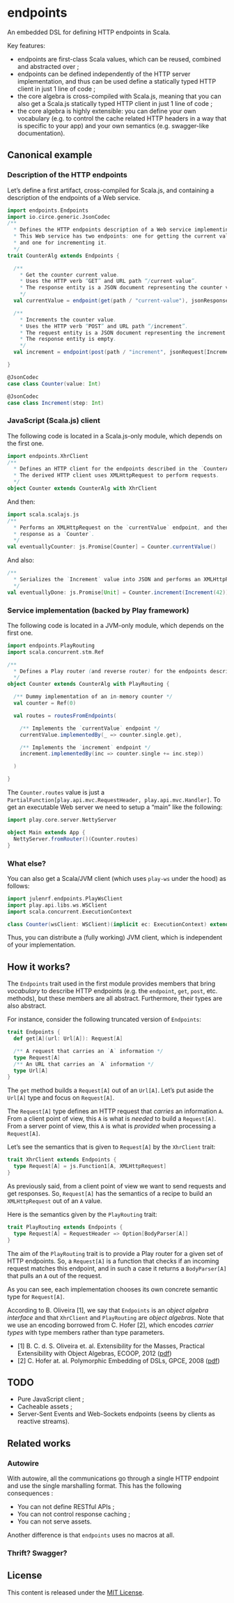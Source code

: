 # endpoints

An embedded DSL for defining HTTP endpoints in Scala.

Key features:

- endpoints are first-class Scala values, which can be reused, combined and abstracted over ;
- endpoints can be defined independently of the HTTP server implementation, and thus can be used define a statically typed HTTP client in just 1 line of code ;
- the core algebra is cross-compiled with Scala.js, meaning that you can also get a Scala.js statically typed HTTP client in just 1 line of code ;
- the core algebra is highly extensible: you can define your own vocabulary (e.g. to control the cache related HTTP headers in a way that is specific to your app) and your own semantics (e.g. swagger-like documentation).

## Canonical example

### Description of the HTTP endpoints

Let’s define a first artifact, cross-compiled for Scala.js, and containing a description of the
endpoints of a Web service.

~~~ scala
import endpoints.Endpoints
import io.circe.generic.JsonCodec
/**
  * Defines the HTTP endpoints description of a Web service implementing a counter.
  * This Web service has two endpoints: one for getting the current value of the counter,
  * and one for incrementing it.
  */
trait CounterAlg extends Endpoints {

  /**
    * Get the counter current value.
    * Uses the HTTP verb “GET” and URL path “/current-value”.
    * The response entity is a JSON document representing the counter value.
    */
  val currentValue = endpoint(get(path / "current-value"), jsonResponse[Counter])

  /**
    * Increments the counter value.
    * Uses the HTTP verb “POST” and URL path “/increment”.
    * The request entity is a JSON document representing the increment to apply to the counter.
    * The response entity is empty.
    */
  val increment = endpoint(post(path / "increment", jsonRequest[Increment]), emptyResponse)

}

@JsonCodec
case class Counter(value: Int)

@JsonCodec
case class Increment(step: Int)
~~~

### JavaScript (Scala.js) client

The following code is located in a Scala.js-only module, which depends on the first one.

~~~ scala
import endpoints.XhrClient
/**
  * Defines an HTTP client for the endpoints described in the `CounterAlg` trait.
  * The derived HTTP client uses XMLHttpRequest to perform requests.
  */
object Counter extends CounterAlg with XhrClient
~~~

And then:

~~~ scala
import scala.scalajs.js
/**
  * Performs an XMLHttpRequest on the `currentValue` endpoint, and then deserializes the JSON
  * response as a `Counter`.
  */
val eventuallyCounter: js.Promise[Counter] = Counter.currentValue()
~~~

And also:

~~~ scala
/**
  * Serializes the `Increment` value into JSON and performs an XMLHttpRequest on the `increment` endpoint.
  */
val eventuallyDone: js.Promise[Unit] = Counter.increment(Increment(42))
~~~

### Service implementation (backed by Play framework)

The following code is located in a JVM-only module, which depends on the first one.

~~~ scala
import endpoints.PlayRouting
import scala.concurrent.stm.Ref

/**
  * Defines a Play router (and reverse router) for the endpoints described in the `CounterAlg` trait.
  */
object Counter extends CounterAlg with PlayRouting {

  /** Dummy implementation of an in-memory counter */
  val counter = Ref(0)

  val routes = routesFromEndpoints(

    /** Implements the `currentValue` endpoint */
    currentValue.implementedBy(_ => counter.single.get),

    /** Implements the `increment` endpoint */
    increment.implementedBy(inc => counter.single += inc.step))

  )

}
~~~

The `Counter.routes` value is just a `PartialFunction[play.api.mvc.RequestHeader, play.api.mvc.Handler]`.
To get an executable Web server we need to setup a “main” like the following:

~~~ scala
import play.core.server.NettyServer

object Main extends App {
  NettyServer.fromRouter()(Counter.routes)
}
~~~

### What else?

You can also get a Scala/JVM client (which uses `play-ws` under the hood) as follows:

~~~ scala
import julenrf.endpoints.PlayWsClient
import play.api.libs.ws.WSClient
import scala.concurrent.ExecutionContext

class Counter(wsClient: WSClient)(implicit ec: ExecutionContext) extends PlayWsClient(wsClient) with CounterAlg
~~~

Thus, you can distribute a (fully working) JVM client, which is independent of your implementation.

## How it works?

The `Endpoints` trait used in the first module provides members that bring *vocabulary* to describe HTTP
endpoints (e.g. the `endpoint`, `get`, `post`, etc. methods), but these members are all abstract. Furthermore,
their types are also abstract.

For instance, consider the following truncated version of `Endpoints`:

~~~ scala
trait Endpoints {
  def get[A](url: Url[A]): Request[A]

  /** A request that carries an `A` information */
  type Request[A]
  /** An URL that carries an `A` information */
  type Url[A]
}
~~~

The `get` method builds a `Request[A]` out of an `Url[A]`. Let’s put aside the `Url[A]` type and focus on
`Request[A]`.

The `Request[A]` type defines an HTTP request that *carries* an information `A`. From a client point
of view, this `A` is what is *needed* to build a `Request[A]`. From a server point of view, this `A`
is what is *provided* when processing a `Request[A]`.

Let’s see the semantics that is given to `Request[A]` by the `XhrClient` trait:

~~~ scala
trait XhrClient extends Endpoints {
  type Request[A] = js.Function1[A, XMLHttpRequest]
}
~~~

As previously said, from a client point of view we want to send requests and get responses. So, `Request[A]`
has the semantics of a recipe to build an `XMLHttpRequest` out of an `A` value.

Here is the semantics given by the `PlayRouting` trait:

~~~ scala
trait PlayRouting extends Endpoints {
  type Request[A] = RequestHeader => Option[BodyParser[A]]
}
~~~

The aim of the `PlayRouting` trait is to provide a Play router for a given set of HTTP endpoints. So,
a `Request[A]` is a function that checks if an incoming request matches this endpoint, and in such
a case it returns a `BodyParser[A]` that pulls an `A` out of the request.

As you can see, each implementation chooses its own concrete semantic type for `Request[A]`.

According to B. Oliveira [1], we say that `Endpoints` is an *object algebra interface* and that `XhrClient`
and `PlayRouting` are *object algebras*. Note that we use an encoding borrowed from C. Hofer [2], which encodes
*carrier types* with type members rather than type parameters.

- [1] B. C. d. S. Oliveira et. al. Extensibility for the Masses, Practical Extensibility with Object Algebras, ECOOP,
2012 ([pdf](http://www.cs.utexas.edu/~wcook/Drafts/2012/ecoop2012.pdf))
- [2] C. Hofer at. al. Polymorphic Embedding of DSLs, GPCE, 2008 ([pdf](http://www.daimi.au.dk/~ko/papers/gpce50_hofer.pdf))

## TODO

- Pure JavaScript client ;
- Cacheable assets ;
- Server-Sent Events and Web-Sockets endpoints (seens by clients as reactive streams).

## Related works

### Autowire

With autowire, all the communications go through a single HTTP endpoint and use the single marshalling format.
This has the following consequences :

- You can not define RESTful APIs ;
- You can not control response caching ;
- You can not serve assets.

Another difference is that `endpoints` uses no macros at all.

### Thrift? Swagger?

## License

This content is released under the [MIT License](http://opensource.org/licenses/mit-license.php).